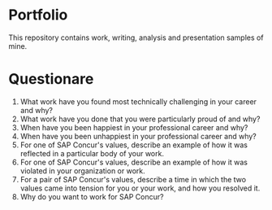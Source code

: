 # Portfolio
This repository contains work, writing, analysis and presentation samples of mine.


# Questionare

1. What work have you found most technically challenging in your career and why?
2. What work have you done that you were particularly proud of and why?
3. When have you been happiest in your professional career and why?
4. When have you been unhappiest in your professional career and why?
5. For one of SAP Concur's values, describe an example of how it was reflected in a particular body of your work.
6. For one of SAP Concur's values, describe an example of how it was violated in your organization or work.
7. For a pair of SAP Concur's values, describe a time in which the two values came into tension for you or your work, and how you resolved it.
8. Why do you want to work for SAP Concur?

